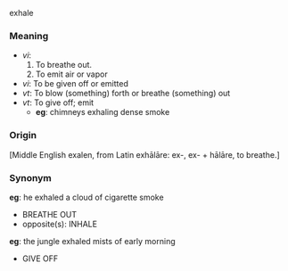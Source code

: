 exhale
### Meaning
+ _vi_: 
   1. To breathe out.
   2. To emit air or vapor
+ _vi_: To be given off or emitted
+ _vt_: To blow (something) forth or breathe (something) out
+ _vt_: To give off; emit
	+ __eg__: chimneys exhaling dense smoke

### Origin

[Middle English exalen, from Latin exhālāre: ex-, ex- + hālāre, to breathe.]

### Synonym

__eg__: he exhaled a cloud of cigarette smoke

+ BREATHE OUT
+ opposite(s): INHALE

__eg__: the jungle exhaled mists of early morning

+ GIVE OFF


